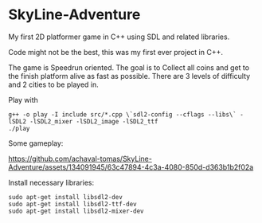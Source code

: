 # SkyLine-Adventure
My first 2D platformer game in C++ using SDL and related libraries.

Code might not be the best, this was my first ever project in C++.

The game is Speedrun oriented. The goal is to Collect all coins and get to the finish platform alive as fast as possible. There are 3 levels of difficulty and 2 cities to be played in.

Play with
````
g++ -o play -I include src/*.cpp \`sdl2-config --cflags --libs\` -lSDL2 -lSDL2_mixer -lSDL2_image -lSDL2_ttf
./play
````

Some gameplay:

https://github.com/achaval-tomas/SkyLine-Adventure/assets/134091945/63c47894-4c3a-4080-850d-d363b1b2f02a

Install necessary libraries:
````
sudo apt-get install libsdl2-dev
sudo apt-get install libsdl2-ttf-dev
sudo apt-get install libsdl2-mixer-dev
````
